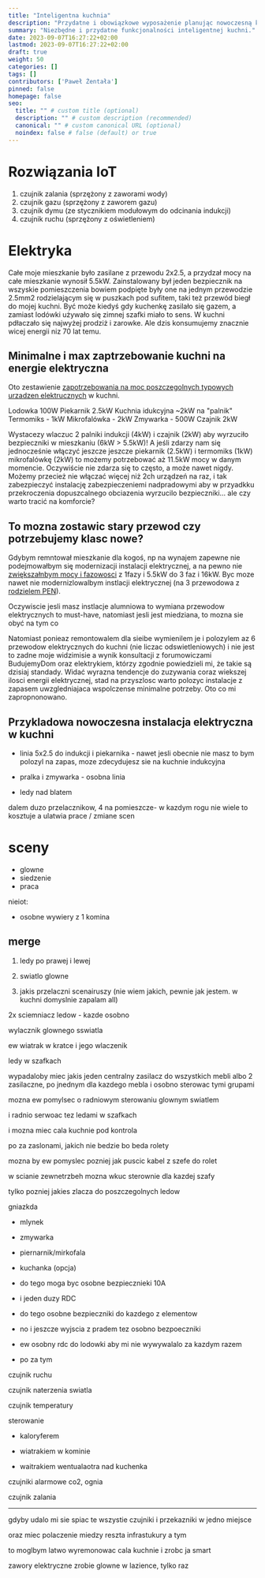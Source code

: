 ```yaml
---
title: "Inteligentna kuchnia"
description: "Przydatne i obowiązkowe wyposażenie planując nowoczesną kuchnię w ramach inteligentnego domu."
summary: "Niezbędne i przydatne funkcjonalności inteligentnej kuchni."
date: 2023-09-07T16:27:22+02:00
lastmod: 2023-09-07T16:27:22+02:00
draft: true
weight: 50
categories: []
tags: []
contributors: ['Paweł Żentała']
pinned: false
homepage: false
seo:
  title: "" # custom title (optional)
  description: "" # custom description (recommended)
  canonical: "" # custom canonical URL (optional)
  noindex: false # false (default) or true
---
```


# Rozwiązania IoT
1) czujnik zalania (sprzężony z zaworami wody)
3) czujnik gazu (sprzężony z zaworem gazu)
2) czujnik dymu (ze stycznikiem modułowym do odcinania indukcji)
4) czujnik ruchu (sprzężony z oświetleniem)

# Elektryka
Całe moje mieszkanie było zasilane z przewodu 2x2.5, a przydzał mocy na całe mieszkanie wynosił 5.5kW. Zainstalowany był jeden bezpiecznik na wszyskie pomieszczenia bowiem podpięte były one na jednym przewodzie 2.5mm2 rodzielającym się w puszkach pod sufitem, taki też przewód biegł do mojej kuchni. Być może kiedyś gdy kuchenkę zasilało się gazem, a zamiast lodówki używało się zimnej szafki miało to sens. W kuchni pdłaczało się najwyżej prodziż i zarowke. Ale dzis konsumujemy znacznie wicej energii niz 70 lat temu.

## Minimalne i max zaptrzebowanie kuchni na energie elektryczna
Oto zestawienie [zapotrzebowania na moc poszczegolnych typowych urzadzen elektrucznych]() w kuchni.

Lodowka 100W
Piekarnik 2.5kW
Kuchnia idukcyjna ~2kW na "palnik"
Termomiks - 1kW
Mikrofalówka - 2kW
Zmywarka - 500W
Czajnik 2kW

Wystacezy wlaczuc 2 palniki indukcji (4kW) i czajnik (2kW) aby wyrzuciło bezpieczniki w mieszkaniu (6kW > 5.5kW)! A jeśli zdarzy nam się jednocześnie włączyć jeszcze jeszcze piekarnik (2.5kW) i termomiks (1kW) mikrofalówkę (2kW) to możemy potrzebować aż 11.5kW mocy w danym momencie. Oczywiście nie zdarza się to często, a może nawet nigdy. Możemy przecież nie włączać więcej niż 2ch urządzeń na raz, i tak zabezpieczyć instalację zabezpieczeniemi nadpradowymi aby w przyadkku przekroczenia dopuszcalnego obciazenia wyrzucilo bezpieczniki... ale czy warto tracić na komforcie?

## To mozna zostawic stary przewod czy potrzebujemy klasc nowe?
Gdybym remntował mieszkanie dla kogoś, np na wynajem zapewne nie podejmowałbym się modernizacji instalacji elektrycznej, a na pewno nie [zwiększałnbym mocy i fazowosci]() z 1fazy i 5.5kW do 3 faz i 16kW. Byc moze nawet nie modernizlowalbym instlacji elektrycznej (na 3 przewodowa z [rodzielem PEN]()).

Oczywiscie jesli masz instlacje alumniowa to wymiana przewodow elektrycznych to must-have, natomiast jesli jest miedziana, to mozna sie obyć na tym co

Natomiast ponieaz remontowalem dla sieibe wymienilem je i polozylem az 6 przewodow elektrycznych do kuchni (nie liczac odswietleniowych) i nie jest to zadne moje widzimisie a wynik konsultacji z forumowiczami BudujemyDom oraz elektrykiem, którzy zgodnie powiedzieli mi, że takie są dzisiaj standady. Widać wyrazna tendencje do zuzywania coraz wiekszej ilosci energii elektrycznej, stad na przyszlosc warto polozyc instalacje z zapasem uwzgledniajaca wspolczense minimalne potrzeby. Oto co mi zapropnonowano.

## Przykladowa nowoczesna instalacja elektryczna w kuchni

- linia 5x2.5 do indukcji i piekarnika - nawet jesli obecnie nie masz to bym polozyl na zapas, moze zdecydujesz sie na kuchnie indukcyjna
- pralka i zmywarka - osobna linia

- ledy nad blatem

dalem duzo przelacznikow, 4 na pomieszcze-  w kazdym rogu
nie wiele to kosztuje a ulatwia prace / zmiane scen

# sceny
- glowne
- siedzenie
- praca


nieiot:
- osobne wywiery z 1 komina


## merge

1.  ledy po prawej i lewej

2.  swiatlo glowne

3.  jakis przelaczni scenairuszy (nie wiem jakich, pewnie jak jestem. w kuchni domyslnie zapalam all)




2x sciemniacz ledow - kazde osobno

wylacznik glownego sswiatla

ew wiatrak w kratce i jego wlaczenik



ledy w szafkach



wypadaloby miec jakis jeden centralny zasilacz do wszystkich mebli albo 2 zasilaczne, po jnednym dla kazdego mebla i osobno sterowac tymi grupami



mozna ew pomylsec o radniowym sterowaniu glownym swiatlem

i radnio serwoac tez ledami w szafkach

i mozna miec cala kuchnie pod kontrola

po za zaslonami, jakich nie bedzie bo beda rolety

mozna by ew pomyslec pozniej jak puscic kabel z szefe do rolet



w scianie zewnetrzbeh mozna wkuc sterownie dla kazdej szafy

tylko pozniej jakies zlacza do poszczegolnych ledow





gniazkda

-   mlynek

-   zmywarka

-   piernarnik/mirkofala

-   kuchanka (opcja)

-   do tego moga byc osobne bezpiecznieki 10A

-   i jeden duzy RDC

-   do tego osobne bezpieczniki do kazdego z elementow

-   no i jeszcze wyjscia z pradem tez osobno bezpoeczniki

-   ew osobny rdc do lodowki aby mi nie wywywalalo za kazdym razem

-   po za tym




czujnik ruchu

czujnik naterzenia swiatla

czujnik temperatury

sterowanie

-   kaloryferem

-   wiatrakiem w kominie

-   waitrakiem wentualaotra nad kuchenka


czujniki alarmowe co2, ognia

czujnik zalania



___



gdyby udalo mi sie spiac te wszystie czujniki i przekazniki w jedno miejsce

oraz miec polaczenie miedzy reszta infrastukury a tym

to moglbym latwo wyremonowac cala kuchnie i zrobc ja smart

zawory elektryczne zrobie glowne w lazience, tylko raz
